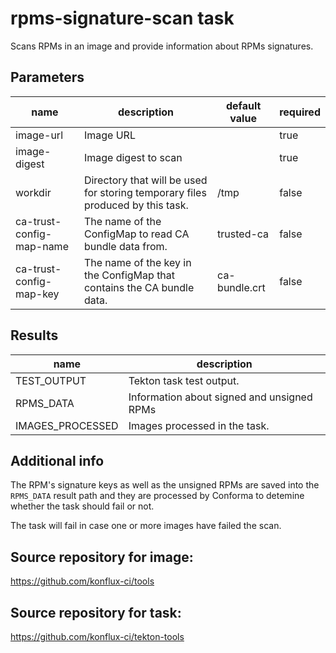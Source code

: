 # rpms-signature-scan task

Scans RPMs in an image and provide information about RPMs signatures.

## Parameters
|name|description|default value|required|
|---|---|---|---|
|image-url|Image URL||true|
|image-digest|Image digest to scan||true|
|workdir|Directory that will be used for storing temporary files produced by this task. |/tmp|false|
|ca-trust-config-map-name|The name of the ConfigMap to read CA bundle data from.|trusted-ca|false|
|ca-trust-config-map-key|The name of the key in the ConfigMap that contains the CA bundle data.|ca-bundle.crt|false|

## Results
|name|description|
|---|---|
|TEST_OUTPUT|Tekton task test output.|
|RPMS_DATA|Information about signed and unsigned RPMs|
|IMAGES_PROCESSED|Images processed in the task.|


## Additional info

The RPM's signature keys as well as the unsigned RPMs are saved into the `RPMS_DATA` 
result path and they are processed by Conforma to detemine whether the task should fail
or not.

The task will fail in case one or more images have failed the scan.

## Source repository for image:

https://github.com/konflux-ci/tools

## Source repository for task:

https://github.com/konflux-ci/tekton-tools
